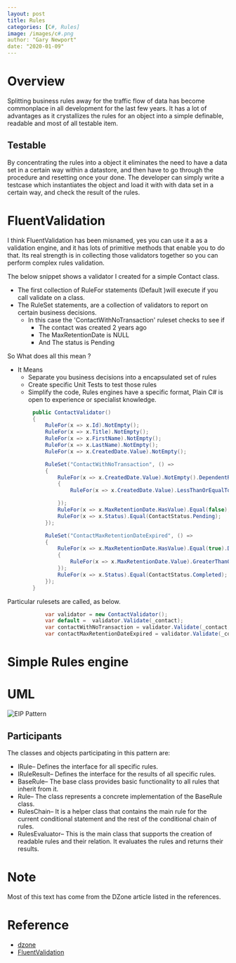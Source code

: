 ```yaml
---
layout: post
title: Rules
categories: [C#, Rules]
image: /images/c#.png
author: "Gary Newport"
date: "2020-01-09"
---
```


# Overview
Splitting business rules away for the traffic flow of data has become commonplace in all development for the last few years. It has a lot of advantages as it crystallizes the rules for an object into a simple definable, readable and most of all testable item. 

## Testable
By concentrating the rules into a object it eliminates the need to have a data set in a certain way within a datastore, and then have to go through the procedure and resetting once your done. The developer can simply write a testcase which instantiates the object and load it with with data set in a certain way, and check the result of the rules.

# FluentValidation
I think FluentValidation has been misnamed, yes you can use it a as a validation engine, and it has lots of primitive methods that enable you to do that.
Its real strength is in collecting those validators together so you can perform complex rules validation.

The below snippet shows a validator I created for a simple Contact class.
* The first collection of RuleFor statements (Default )will execute if you call validate on a class.
* The RuleSet statements, are a collection of validators to report on certain business decisions. 
  * In this case the 'ContactWithNoTransaction' ruleset checks to see if 
    * The contact was created 2 years ago
    * The MaxRetentionDate is NULL
    * And The status is Pending

So What does all this mean ?
* It Means
  * Separate you business decisions into a encapsulated set of rules
  * Create specific Unit Tests to test those rules
  * Simplify the code, Rules engines have a specific format, Plain C# is open to experience or specialist knowledge.

```c#
        public ContactValidator()
        {
            RuleFor(x => x.Id).NotEmpty();
            RuleFor(x => x.Title).NotEmpty();
            RuleFor(x => x.FirstName).NotEmpty();
            RuleFor(x => x.LastName).NotEmpty();
            RuleFor(x => x.CreatedDate.Value).NotEmpty();

            RuleSet("ContactWithNoTransaction", () =>
            {
                RuleFor(x => x.CreatedDate.Value).NotEmpty().DependentRules(() =>
                {
                    RuleFor(x => x.CreatedDate.Value).LessThanOrEqualTo(DateTime.Today.AddYears(-2)); 

                });
                RuleFor(x => x.MaxRetentionDate.HasValue).Equal(false);
                RuleFor(x => x.Status).Equal(ContactStatus.Pending);
            });

            RuleSet("ContactMaxRetentionDateExpired", () =>
            {
                RuleFor(x => x.MaxRetentionDate.HasValue).Equal(true).DependentRules(() =>
                {
                    RuleFor(x => x.MaxRetentionDate.Value).GreaterThanOrEqualTo(DateTime.Today);
                });
                RuleFor(x => x.Status).Equal(ContactStatus.Completed);
            });
        }
```

Particular rulesets are called, as below.

```c#
            var validator = new ContactValidator();
            var default =  validator.Validate(_contact);
            var contactWithNoTransaction = validator.Validate(_contact, ruleSet: "ContactWithNoTransaction");
            var contactMaxRetentionDateExpired = validator.Validate(_contact, ruleSet: "ContactMaxRetentionDateExpired");
```

# Simple Rules engine
# UML
![EIP Pattern](http://www.plantuml.com/plantuml/proxy?cache=no&src=https://raw.github.com/newportg/newportg.github.io/master/assets/Patterns/Rules.puml)

## Participants
The classes and objects participating in this pattern are:

* IRule– Defines the interface for all specific rules.
* IRuleResult– Defines the interface for the results of all specific rules.
* BaseRule– The base class provides basic functionality to all rules that inherit from it.
* Rule– The class represents a concrete implementation of the BaseRule class.
* RulesChain– It is a helper class that contains the main rule for the current conditional statement and the rest of the conditional chain of rules.
* RulesEvaluator– This is the main class that supports the creation of readable rules and their relation. It evaluates the rules and returns their results.

# Note
Most of this text has come from the DZone article listed in the references.

# Reference
* [dzone](https://dzone.com/articles/rules-design-pattern-in-automation-testing)
* [FluentValidation](https://fluentvalidation.net/)
